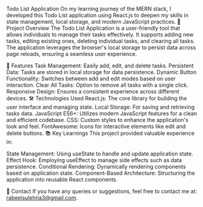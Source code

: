 Todo List Application
On my learning journey of the MERN stack, I developed this Todo List application using React.js to deepen my skills in state management, local storage, and modern JavaScript practices.
📖 Project Overview
The Todo List Application is a user-friendly tool that allows individuals to manage their tasks effectively. It supports adding new tasks, editing existing ones, deleting individual tasks, and clearing all tasks. The application leverages the browser's local storage to persist data across page reloads, ensuring a seamless user experience.

🌟 Features
Task Management: Easily add, edit, and delete tasks.
Persistent Data: Tasks are stored in local storage for data persistence.
Dynamic Button Functionality: Switches between add and edit modes based on user interaction.
Clear All Tasks: Option to remove all tasks with a single click.
Responsive Design: Ensures a consistent experience across different devices.
🛠️ Technologies Used
React.js: The core library for building the user interface and managing state.
Local Storage: For saving and retrieving tasks data.
JavaScript ES6+: Utilizes modern JavaScript features for a clean and efficient codebase.
CSS: Custom styles to enhance the application's look and feel.
FontAwesome: Icons for interactive elements like edit and delete buttons.
📚 Key Learnings
This project provided valuable experience in:

State Management: Using useState to handle and update application state.
Effect Hook: Employing useEffect to manage side effects such as data persistence.
Conditional Rendering: Dynamically rendering components based on application state.
Component-Based Architecture: Structuring the application into reusable React components.

📧 Contact
If you have any queries or suggestions, feel free to contact me at: rabeelsulehria3@gmail.com.
